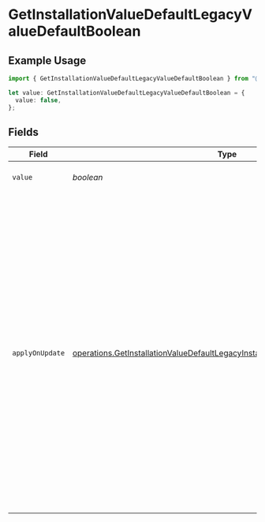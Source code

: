 # GetInstallationValueDefaultLegacyValueDefaultBoolean

## Example Usage

```typescript
import { GetInstallationValueDefaultLegacyValueDefaultBoolean } from "@amp-labs/sdk-node-platform/models/operations";

let value: GetInstallationValueDefaultLegacyValueDefaultBoolean = {
  value: false,
};
```

## Fields

| Field                                                                                                                                                                                                                                                                                                      | Type                                                                                                                                                                                                                                                                                                       | Required                                                                                                                                                                                                                                                                                                   | Description                                                                                                                                                                                                                                                                                                |
| ---------------------------------------------------------------------------------------------------------------------------------------------------------------------------------------------------------------------------------------------------------------------------------------------------------- | ---------------------------------------------------------------------------------------------------------------------------------------------------------------------------------------------------------------------------------------------------------------------------------------------------------- | ---------------------------------------------------------------------------------------------------------------------------------------------------------------------------------------------------------------------------------------------------------------------------------------------------------- | ---------------------------------------------------------------------------------------------------------------------------------------------------------------------------------------------------------------------------------------------------------------------------------------------------------- |
| `value`                                                                                                                                                                                                                                                                                                    | *boolean*                                                                                                                                                                                                                                                                                                  | :heavy_check_mark:                                                                                                                                                                                                                                                                                         | The value to be used as a default.                                                                                                                                                                                                                                                                         |
| `applyOnUpdate`                                                                                                                                                                                                                                                                                            | [operations.GetInstallationValueDefaultLegacyInstallationsResponseApplyOnUpdate](../../models/operations/getinstallationvaluedefaultlegacyinstallationsresponseapplyonupdate.md)                                                                                                                           | :heavy_minus_sign:                                                                                                                                                                                                                                                                                         | Whether the default value should be applied when updating a record.<br/>If set to `always`, the default value will be applied when updating a record.<br/>If set to `never`, the default value will not be applied when updating a record,<br/>only when creating a record.<br/>If unspecified, then `always` is assumed.<br/> |